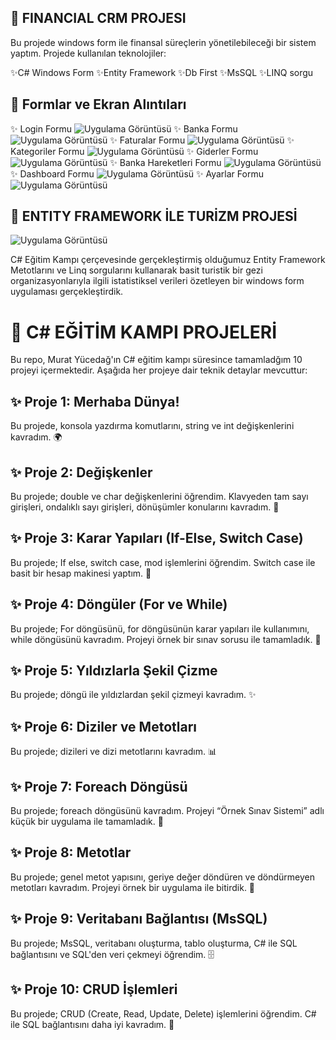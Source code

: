 ## 🚀 FINANCIAL CRM PROJESI
Bu projede windows form ile finansal süreçlerin yönetilebileceği bir sistem yaptım. 
Projede kullanılan teknolojiler:


✨C# Windows Form
✨Entity Framework
✨Db First
✨MsSQL
✨LINQ sorgu


## 🚀 Formlar ve Ekran Alıntıları
✨ Login Formu
![Uygulama Görüntüsü](https://github.com/Muhammed-Cosgun/CSharp-Kampi/blob/681e2c42db40e3fe7ea1f3c679e8a3daa48fc1cc/login.png)
✨ Banka Formu
![Uygulama Görüntüsü](https://github.com/Muhammed-Cosgun/CSharp-Kampi/blob/681e2c42db40e3fe7ea1f3c679e8a3daa48fc1cc/banka%20formu.png)
✨ Faturalar Formu
![Uygulama Görüntüsü](https://github.com/Muhammed-Cosgun/CSharp-Kampi/blob/681e2c42db40e3fe7ea1f3c679e8a3daa48fc1cc/faturalar%20formu.png)
✨ Kategoriler Formu
![Uygulama Görüntüsü](https://github.com/Muhammed-Cosgun/CSharp-Kampi/blob/681e2c42db40e3fe7ea1f3c679e8a3daa48fc1cc/kategoriler.png)
✨ Giderler Formu
![Uygulama Görüntüsü](https://github.com/Muhammed-Cosgun/CSharp-Kampi/blob/681e2c42db40e3fe7ea1f3c679e8a3daa48fc1cc/giderler.png)
✨ Banka Hareketleri Formu
![Uygulama Görüntüsü](https://github.com/Muhammed-Cosgun/CSharp-Kampi/blob/681e2c42db40e3fe7ea1f3c679e8a3daa48fc1cc/banka%20i%C5%9Flemleri%20formu.png)
✨ Dashboard Formu
![Uygulama Görüntüsü](https://github.com/Muhammed-Cosgun/CSharp-Kampi/blob/681e2c42db40e3fe7ea1f3c679e8a3daa48fc1cc/dashboard.png)
✨ Ayarlar Formu
![Uygulama Görüntüsü](https://github.com/Muhammed-Cosgun/CSharp-Kampi/blob/657c5351dbc478b55293599f23c9dd8fe7ae4d85/ayarlar%20formu.png)




## 🚀 ENTITY FRAMEWORK İLE TURİZM PROJESİ
![Uygulama Görüntüsü](https://github.com/Muhammed-Cosgun/CSharp-Kampi/blob/main/resim_2024-12-07_010636387.png?raw=true)

C# Eğitim Kampı çerçevesinde gerçekleştirmiş olduğumuz Entity Framework Metotlarını ve Linq sorgularını kullanarak basit turistik bir gezi organizasyonlarıyla ilgili istatistiksel verileri özetleyen bir windows form uygulaması gerçekleştirdik.



# 🚀 C# EĞİTİM KAMPI PROJELERİ
Bu repo, Murat Yücedağ'ın C# eğitim kampı süresince tamamladğım 10 projeyi içermektedir. Aşağıda her projeye dair teknik detaylar mevcuttur:

## ✨ Proje 1: Merhaba Dünya!
Bu projede, konsola yazdırma komutlarını, string ve int değişkenlerini kavradım. 🌍

## ✨ Proje 2: Değişkenler
Bu projede; double ve char değişkenlerini öğrendim. Klavyeden tam sayı girişleri, ondalıklı sayı girişleri, dönüşümler konularını kavradım. 🔢

## ✨ Proje 3: Karar Yapıları (If-Else, Switch Case)
Bu projede; If else, switch case, mod işlemlerini öğrendim. Switch case ile basit bir hesap makinesi yaptım. 🧮

## ✨ Proje 4: Döngüler (For ve While)
Bu projede; For döngüsünü, for döngüsünün karar yapıları ile kullanımını, while döngüsünü kavradım. Projeyi örnek bir sınav sorusu ile tamamladık. 🔄

## ✨ Proje 5: Yıldızlarla Şekil Çizme
Bu projede; döngü ile yıldızlardan şekil çizmeyi kavradım. ✨

## ✨ Proje 6: Diziler ve Metotları
Bu projede; dizileri ve dizi metotlarını kavradım. 📊

## ✨ Proje 7: Foreach Döngüsü
Bu projede; foreach döngüsünü kavradım. Projeyi “Örnek Sınav Sistemi” adlı küçük bir uygulama ile tamamladık. 📝

## ✨ Proje 8: Metotlar
Bu projede; genel metot yapısını, geriye değer döndüren ve döndürmeyen metotları kavradım. Projeyi örnek bir uygulama ile bitirdik. 🔧

## ✨ Proje 9: Veritabanı Bağlantısı (MsSQL)
Bu projede; MsSQL, veritabanı oluşturma, tablo oluşturma, C# ile SQL bağlantısını ve SQL'den veri çekmeyi öğrendim. 🗄️

## ✨ Proje 10: CRUD İşlemleri
Bu projede; CRUD (Create, Read, Update, Delete) işlemlerini öğrendim. C# ile SQL bağlantısını daha iyi kavradım. 💾


